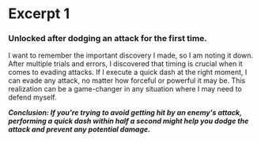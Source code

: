 # Excerpt 1
### Unlocked after dodging an attack for the first time.
<p>I want to remember the important discovery I made, so I am noting it down. After multiple trials and errors, I discovered that timing is crucial when it comes to evading attacks. If I execute a quick dash at the right moment, I can evade any attack, no matter how forceful or powerful it may be. This realization can be a game-changer in any situation where I may need to defend myself.</p>
<b><i>Conclusion: If you're trying to avoid getting hit by an enemy's attack, performing a quick dash within half a second might help you dodge the attack and prevent any potential damage.</i></b>
